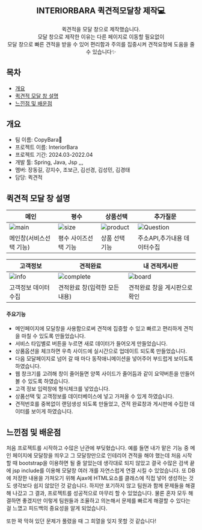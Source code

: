 <div align="center">
<h2>INTERIORBARA 퀵견적모달창 제작💻</h2>
퀵견적을 모달 창으로 제작했습니다.<BR> 모달 창으로 제작한 이유는 다른 페이지로 이동할 필요없이 <br>모달 창으로 빠른 견적을 받을 수 있어 편리함과 주의를 집중시켜 견적요청에 도움을 줄 수 있습니다✨

</div>

## 목차
  - [개요](#개요) 
  - [퀵견적 모달 창 설명](#퀵견적-모달-창-설명)
  - [느낀점 및 배운점](#느낀점-및-배운점)


## 개요
- 팀 이름: CopyBara🦛
- 프로젝트 이름: InteriorBara
- 프로젝트 기간: 2024.03-2022.04
- 개발 툴: Spring, Java, Jsp ,,,
- 멤버: 장동길, 강지수, 조보근, 김선경, 김성민, 김경태
- 담당: 퀵견적

## 퀵견적 모달 창 설명
|메인|평수|상품선택|추가질문|
|---|---|---|---|
|![main](https://github.com/JDMoai/interiorbara/assets/158019215/599d5e68-92ec-44a2-abf2-137286db7b39)|![size](https://github.com/JDMoai/interiorbara/assets/158019215/8cb929dc-c342-4435-a849-6ab018978f51)|![product](https://github.com/JDMoai/interiorbara/assets/158019215/e889d285-7a12-4e20-b9ff-92f69dd63fd1)|![Question](https://github.com/JDMoai/interiorbara/assets/158019215/9c22a460-6498-4013-aa48-6779f83d065b)|
|메인창(서비스선택 기능)|평수 사이즈선택 기능|상품 선택 기능|주소API,추가내용 데이터수집|

|고객정보|견적완료|내 견적게시판|
|---|---|---|
|![info](https://github.com/JDMoai/interiorbara/assets/158019215/b7be0977-2cb1-4a36-b2a9-71c0ca6e0edb)|![complete](https://github.com/JDMoai/interiorbara/assets/158019215/699d91e4-93de-4d69-84c3-dc84abfce94b)|![board](https://github.com/JDMoai/interiorbara/assets/158019215/6ebeb6bb-e54a-4d54-8602-3705f5216388)|
|고객정보 데이터수집|견적완료 창(입력한 모든내용)|견적완료 창을 게시판으로 확인|

<h4>주요기능</h4>

- 메인페이지에 모달창을 사용함으로써 견적에 집중할 수 있고 빠르고 편리하게 견적을 마칠 수 있도록 만들었습니다.
- 서비스 타입별로 버튼을 누르면 새로 데이터가 들어오게 만들었습니다.
- 상품옵션을 체크하면 우측 사이드에 실시간으로 업데이트 되도록 만들었습니다.
- 다음 모달페이지로 넘어 갈 때 마다 동작애니메이션을 넣어주어 부드럽게 보이도록 하였습니다.
- 웹 창크기를 고려해 창이 줄어들면 양쪽 사이드가 줄어듬과 같이 요약버튼을 만들어 볼 수 있도록 하였습니다.
- 고객 정보 입력창에 형식체크를 넣었습니다.
- 상품선택 및 고객정보를 데이터베이스에 넣고 가져올 수 있게 하였습니다.
- 견적번호를 중복없이 랜덤생성 되도록 만들었고, 견적 완료창과 게시판에 수집한 데이터를 보이게 하였습니다.

## 느낀점 및 배운점
처음 프로젝트를 시작하고 수많은 난관에 부딪혔습니다.
예를 들면 내가 맡은 기능 중 메인 페이지에 모달창을 띄우고 그 모달창만으로
인테리어 견적을 해야 했는데 처음 시작할 때 bootstrap을 이용하면 될 줄 알았는데 생각대로 되지 않았고 결국 수많은 검색 끝에 jsp include를 이용해
모달창 여러 개를 자연스럽게 연결 시킬 수 있었습니다. 또 DB에 저장한 내용을 
가져오기 위해 Ajax에 HTML요소를 클래스에 직접 넣어 생성하는 것도 
생각보다 쉽지 않았던 것 같습니다.
하지만 포기하지 않고 팀원과 함께 문제들을 해결해 나갔고
그 결과, 프로젝트를 성공적으로 마무리 할 수 있었습니다.
물론 혼자 모두 해결하면 좋겠지만 이렇게 팀원들과 조율하고 의논해서
문제를 빠르게 해결할 수 있다는 걸 느꼈고 피드백의 중요성을 알게 되었습니다.

또한 꽉 막혀 있던 문제가 풀렸을 때 그 희열을 잊지 못할 것 같습니다!


